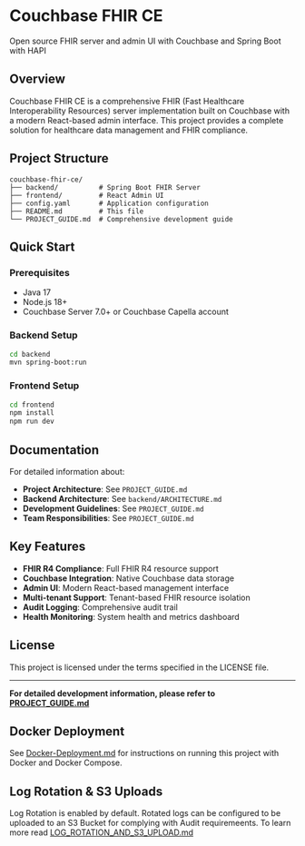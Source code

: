 # Couchbase FHIR CE

Open source FHIR server and admin UI with Couchbase and Spring Boot with HAPI

## Overview

Couchbase FHIR CE is a comprehensive FHIR (Fast Healthcare Interoperability Resources) server implementation built on Couchbase with a modern React-based admin interface. This project provides a complete solution for healthcare data management and FHIR compliance.

## Project Structure

```
couchbase-fhir-ce/
├── backend/          # Spring Boot FHIR Server
├── frontend/         # React Admin UI
├── config.yaml       # Application configuration
├── README.md         # This file
└── PROJECT_GUIDE.md  # Comprehensive development guide
```

## Quick Start

### Prerequisites

- Java 17
- Node.js 18+
- Couchbase Server 7.0+ or Couchbase Capella account

### Backend Setup

```bash
cd backend
mvn spring-boot:run
```

### Frontend Setup

```bash
cd frontend
npm install
npm run dev
```

## Documentation

For detailed information about:

- **Project Architecture**: See `PROJECT_GUIDE.md`
- **Backend Architecture**: See `backend/ARCHITECTURE.md`
- **Development Guidelines**: See `PROJECT_GUIDE.md`
- **Team Responsibilities**: See `PROJECT_GUIDE.md`

## Key Features

- **FHIR R4 Compliance**: Full FHIR R4 resource support
- **Couchbase Integration**: Native Couchbase data storage
- **Admin UI**: Modern React-based management interface
- **Multi-tenant Support**: Tenant-based FHIR resource isolation
- **Audit Logging**: Comprehensive audit trail
- **Health Monitoring**: System health and metrics dashboard

## License

This project is licensed under the terms specified in the LICENSE file.

---

**For detailed development information, please refer to [PROJECT_GUIDE.md](./PROJECT_GUIDE.md)**

## Docker Deployment

See [Docker-Deployment.md](./Docker-Deployment.md) for instructions on running this project with Docker and Docker Compose.

## Log Rotation & S3 Uploads

Log Rotation is enabled by default. Rotated logs can be configured to be uploaded to an S3 Bucket for complying with Audit requiremeents. To learn more read [LOG_ROTATION_AND_S3_UPLOAD.md](./LOG_ROTATION_AND_S3_UPLOAD.md)
